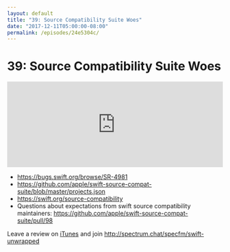```yaml
---
layout: default
title: "39: Source Compatibility Suite Woes"
date: "2017-12-11T05:00:00-08:00"
permalink: /episodes/24e5304c/
---
```


# 39: Source Compatibility Suite Woes

<iframe frameBorder="0" height="200px" scrolling="no" seamless src="https://player.simplecast.com/3e80f055-47d1-4a5f-a17c-46daae9e28fc" width="100%"></iframe>

- https://bugs.swift.org/browse/SR-4981
- https://github.com/apple/swift-source-compat-suite/blob/master/projects.json
- https://swift.org/source-compatibility
- Questions about expectations from swift source compatibility maintainers: https://github.com/apple/swift-source-compat-suite/pull/98

Leave a review on [iTunes](https://itunes.apple.com/us/podcast/swift-unwrapped/id1209817203?mt=2) and join http://spectrum.chat/specfm/swift-unwrapped
